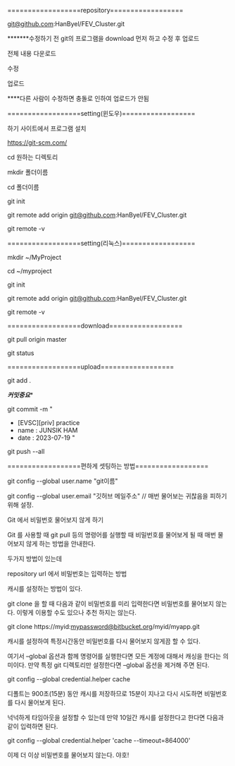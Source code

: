 ==================repository==================

git@github.com:HanByel/FEV_Cluster.git

*******수정하기 전 git의 프로그램을 download 먼저 하고 수정 후 업로드

전체 내용 다운로드

수정

업로드

****다른 사람이 수정하면 충돌로 인하여 업로드가 안됨

==================setting(윈도우)==================

하기 사이트에서 프로그램 설치

https://git-scm.com/

cd 원하는 디렉토리

mkdir 폴더이름

cd 폴더이름

git init

git remote add origin git@github.com:HanByel/FEV_Cluster.git

git remote -v

==================setting(리눅스)==================

mkdir ~/MyProject

cd ~/myproject

git init

git remote add origin git@github.com:HanByel/FEV_Cluster.git

git remote -v

==================download==================

git pull origin master

git status

==================upload==================

git add .

*********커밋중요**********

git commit -m "
- [EVSC][priv] practice
- name : JUNSIK HAM
- date : 2023-07-19
"

git push --all

==================편하게 셋팅하는 방법==================

git config --global user.name "git이름"

git config --global user.email "깃허브 메일주소" // 매번 물어보는 귀찮음을 피하기 위해 설정.

Git 에서 비밀번호 물어보지 않게 하기

Git 를 사용할 때 git pull 등의 명령어를 실행할 때 비밀번호를 물어보게 될 때 매번 물어보지 않게 하는 방법을 안내한다.

두가지 방법이 있는데

repository url 에서 비밀번호는 입력하는 방법

캐시를 설정하는 방법이 있다.

git clone 을 할 때 다음과 같이 비밀번호를 미리 입력한다면 비밀번호를 물어보지 않는다. 이렇게 이용할 수도 있으나 추천 하지는 않는다.

git clone https://myid:mypassword@bitbucket.org/myid/myapp.git

캐시를 설정하여 특정시간동안 비밀번호를 다시 물어보지 않게끔 할 수 있다.

여기서 –global 옵션과 함께 명령어를 실행한다면 모든 계정에 대해서 캐싱을 한다는 의미이다. 만약 특정 git 디렉토리만 설정한다면 –global 옵션을 제거해 주면 된다.

git config --global credential.helper cache

디폴트는 900초(15분) 동안 캐시를 저장하므로 15분이 지나고 다시 시도하면 비밀번호를 다시 물어보게 된다.

넉넉하게 타임아웃을 설정할 수 있는데 만약 10일간 캐시를 설정한다고 한다면 다음과 같이 입력하면 된다.

git config --global credential.helper 'cache --timeout=864000'

이제 더 이상 비밀번호를 물어보지 않는다. 야호!
